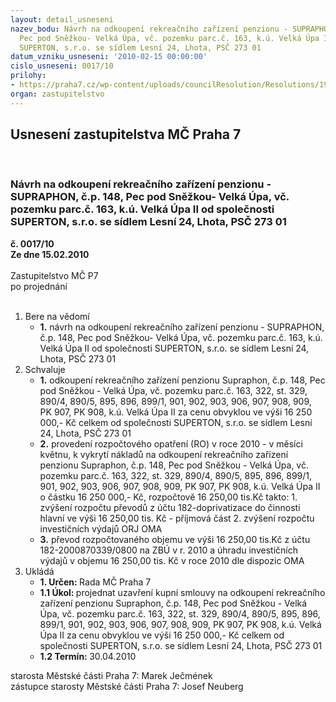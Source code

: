```yaml
---
layout: detail_usneseni
nazev_bodu: Návrh na odkoupení rekreačního zařízení penzionu - SUPRAPHON, č.p. 148,
  Pec pod Sněžkou- Velká Úpa, vč. pozemku parc.č. 163, k.ú. Velká Úpa II od společnosti
  SUPERTON, s.r.o. se sídlem Lesní 24, Lhota, PSČ 273 01
datum_vzniku_usneseni: '2010-02-15 00:00:00'
cislo_usneseni: 0017/10
prilohy:
- https://praha7.cz/wp-content/uploads/councilResolution/Resolutions/19735/1-10-0183r10.doc
organ: zastupitelstvo
---
```

<div id="ucUsn_pList" class="usn">
	<span><h2>Usnesení zastupitelstva MČ Praha 7 </h2>
<br></span><div class="standBody">
<span><h3>Návrh na odkoupení rekreačního zařízení penzionu - SUPRAPHON, č.p. 148, Pec pod Sněžkou- Velká Úpa, vč. pozemku parc.č. 163, k.ú. Velká Úpa II od společnosti SUPERTON, s.r.o. se sídlem Lesní 24, Lhota, PSČ 273 01</h3></span><div class="center">
		<strong>č. 0017/10</strong><br>
	</div>
<div class="center">
		<strong>Ze dne 15.02.2010</strong><br><br>
	</div>Zastupitelstvo MČ P7<br> po projednání<br><br><ol>
<li>Bere na vědomí<ul><li>
<strong>1.</strong> návrh na odkoupení rekreačního zařízení penzionu - SUPRAPHON, č.p. 148, Pec pod Sněžkou- Velká Úpa, vč. pozemku parc.č. 163, k.ú. Velká Úpa II od společnosti SUPERTON, s.r.o. se sídlem Lesní 24, Lhota, PSČ 273 01</li></ul>
</li>
<li>Schvaluje<ul>
<li>
<strong>1.</strong> odkoupení rekreačního zařízení penzionu Supraphon, č.p. 148, Pec pod Sněžkou - Velká Úpa, vč. pozemku parc.č. 163, 322, st. 329, 890/4, 890/5, 895, 896, 899/1, 901, 902, 903, 906, 907, 908, 909, PK 907, PK 908, k.ú. Velká Úpa II za cenu  obvyklou ve výši 16 250 000,- Kč celkem od společnosti SUPERTON, s.r.o. se sídlem Lesní 24, Lhota, PSČ 273 01</li>
<li>
<strong>2.</strong> provedení rozpočtového opatření  (RO) v roce 2010 - v měsíci květnu, k vykrytí nákladů na odkoupení rekreačního zařízení penzionu Supraphon, č.p. 148, Pec pod Sněžkou - Velká Úpa, vč. pozemku parc.č. 163, 322, st. 329, 890/4, 890/5, 895, 896, 899/1, 901, 902, 903, 906, 907, 908, 909, PK 907, PK 908, k.ú. Velká Úpa II o částku 16 250 000,-  Kč, rozpočtově 16 250,00  tis.Kč takto:                                                                                                         1.  zvýšení rozpočtu převodů z účtu  182-doprivatizace do činnosti hlavní ve výši              16 250,00 tis. Kč  -  příjmová část                                                                                                 2.   zvýšení rozpočtu investičních výdajů ORJ OMA        </li>
<li>
<strong>3.</strong> převod rozpočtovaného objemu ve výši  16 250,00 tis.Kč z účtu 182-2000870339/0800 na ZBÚ v r. 2010 a  úhradu investičních výdajů v objemu 16 250,00 tis. Kč v roce 2010 dle dispozic OMA   </li>
</ul>
</li>
<li>Ukládá<ul>
<li>
<strong>1. Určen: </strong>Rada MČ Praha 7</li>
<li>
<strong>1.1 Úkol: </strong>projednat uzavření kupní smlouvy na odkoupení rekreačního zařízení penzionu Supraphon, č.p. 148, Pec pod Sněžkou - Velká Úpa, vč. pozemku parc.č. 163, 322, st. 329, 890/4, 890/5, 895, 896, 899/1, 901, 902, 903, 906, 907, 908, 909, PK 907, PK 908, k.ú. Velká Úpa II za cenu obvyklou ve výši 16 250 000,- Kč celkem od společnosti SUPERTON, s.r.o. se sídlem Lesní 24, Lhota, PSČ 273 01</li>
<li>
<strong>1.2 Termín: </strong>30.04.2010</li>
</ul>
</li>
</ol>starosta Městské části Praha 7: Marek Ječmének<br>zástupce starosty Městské části Praha 7: Josef Neuberg
</div>
</div>